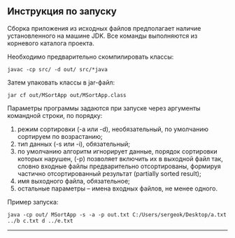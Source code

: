 ## Инструкция по запуску

Сборка приложения из исходных файлов предполагает наличие установленного на машине JDK.
Все команды выполняются из корневого каталога проекта.

Необходимо предварительно скомпилировать классы:
```
javac -cp src/ -d out/ src/*java
```
Затем упаковать классы в jar-файл:
```
jar cf out/MSortApp out/MSortApp.class
```
Параметры программы задаются при запуске через аргументы командной строки, по порядку:
1. режим сортировки (-a или -d), необязательный, по умолчанию сортируем по возрастанию;
2. тип данных (-s или -i), обязательный;
3. по умолчанию алгоритм игнорирует данные, порядок сортировки которых нарушен, (-p) позволяет включить их в выходной файл так, словно входные файлы предварительно отсортированы, формируя частично отсортированный результат (partially sorted result);
3. имя выходного файла, обязательное;
4. остальные параметры – имена входных файлов, не менее одного.

Пример запуска:
```
java -cp out/ MSortApp -s -a -p out.txt C:/Users/sergeok/Desktop/a.txt ../b c.txt d ../e.txt
```

---

